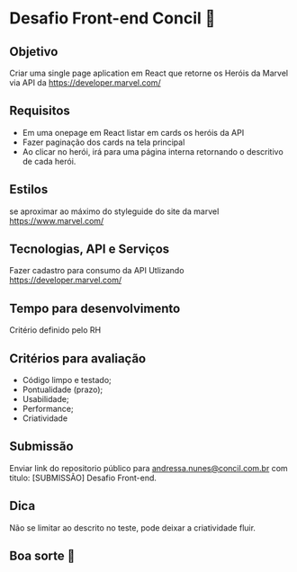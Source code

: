 # Desafio Front-end Concil 🧙

## Objetivo 
Criar uma single page aplication em React que retorne os Heróis da Marvel via API da https://developer.marvel.com/

## Requisitos
- Em uma onepage em React listar em cards os heróis da API
- Fazer paginação dos cards na tela principal
- Ao clicar no herói, irá para uma página interna retornando o descritivo de cada herói.

## Estilos
se aproximar ao máximo do styleguide do site da marvel https://www.marvel.com/

## Tecnologias, API e Serviços
Fazer cadastro para consumo da API Utlizando https://developer.marvel.com/

## Tempo para desenvolvimento
Critério definido pelo RH

## Critérios para avaliação

- Código limpo e testado;
- Pontualidade (prazo);
- Usabilidade;
- Performance;
- Criatividade

## Submissão
Enviar link do repositorio público para andressa.nunes@concil.com.br com titulo: [SUBMISSÃO] Desafio Front-end. 

## Dica
Não se limitar ao descrito no teste, pode deixar a criatividade fluir.

## Boa sorte 🚀
